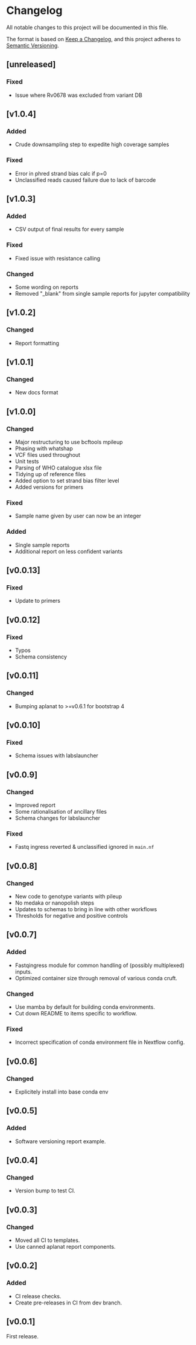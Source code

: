 # Changelog
All notable changes to this project will be documented in this file.

The format is based on [Keep a Changelog](https://keepachangelog.com/en/1.0.0/),
and this project adheres to [Semantic Versioning](https://semver.org/spec/v2.0.0.html).

## [unreleased]
### Fixed
- Issue where Rv0678 was excluded from variant DB

## [v1.0.4]
### Added
- Crude downsampling step to expedite high coverage samples
### Fixed
- Error in phred strand bias calc if p=0
- Unclassified reads caused failure due to lack of barcode

## [v1.0.3]
### Added
- CSV output of final results for every sample
### Fixed
- Fixed issue with resistance calling
### Changed
- Some wording on reports
- Removed "_blank" from single sample reports for jupyter compatibility

## [v1.0.2]
### Changed
- Report formatting

## [v1.0.1]
### Changed
- New docs format

## [v1.0.0]
### Changed
- Major restructuring to use bcftools mpileup
- Phasing with whatshap
- VCF files used throughout
- Unit tests
- Parsing of WHO catalogue xlsx file
- Tidying up of reference files
- Added option to set strand bias filter level
- Added versions for primers
### Fixed
- Sample name given by user can now be an integer
### Added
- Single sample reports
- Additional report on less confident variants

## [v0.0.13]
### Fixed
- Update to primers

## [v0.0.12]
### Fixed
- Typos
- Schema consistency

## [v0.0.11]
### Changed
- Bumping aplanat to >=v0.6.1 for bootstrap 4

## [v0.0.10]
### Fixed
- Schema issues with labslauncher

## [v0.0.9]
### Changed
- Improved report
- Some rationalisation of ancillary files
- Schema changes for labslauncher
### Fixed
- Fastq ingress reverted & unclassified ignored in `main.nf`

## [v0.0.8]
### Changed
- New code to genotype variants with pileup
- No medaka or nanopolish steps
- Updates to schemas to bring in line with other workflows
- Thresholds for negative and positive controls

## [v0.0.7]
### Added
- Fastqingress module for common handling of (possibly
  multiplexed) inputs.
- Optimized container size through removal of various
  conda cruft.
### Changed
- Use mamba by default for building conda environments.
- Cut down README to items specific to workflow.
### Fixed
- Incorrect specification of conda environment file in Nextflow config.

## [v0.0.6]
### Changed
- Explicitely install into base conda env

## [v0.0.5]
### Added
- Software versioning report example.

## [v0.0.4]
### Changed
- Version bump to test CI.

## [v0.0.3]
### Changed
- Moved all CI to templates.
- Use canned aplanat report components.

## [v0.0.2]
### Added
- CI release checks.
- Create pre-releases in CI from dev branch.

## [v0.0.1]

First release.
